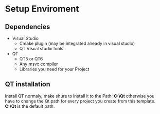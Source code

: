 # Setup Enviroment

## Dependencies
* Visual Studio
  * Cmake plugin (may be integrated already in visual studio)
  * QT Visual studio tools
* QT
  * QT5 or QT6
  * Any msvc compiler
  * Libraries you need for your Project


## QT installation
Install QT normaly, make shure to install it to the Path: **C:\Qt** otherwise you have to change the Qt path for every project you create from this template. **C:\Qt** is the default path.
